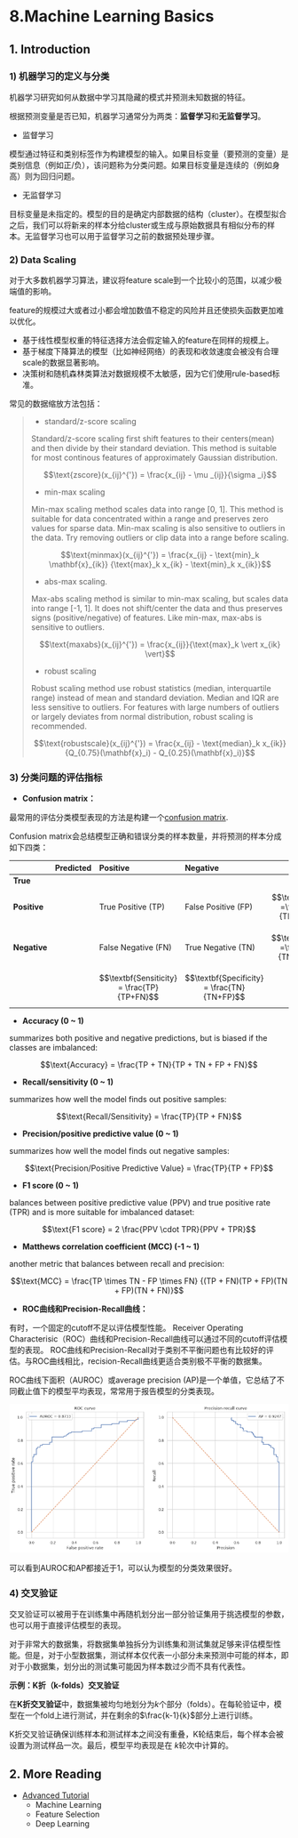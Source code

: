 # 8.Machine Learning Basics

## 1. Introduction

### 1\) 机器学习的定义与分类

机器学习研究如何从数据中学习其隐藏的模式并预测未知数据的特征。

根据预测变量是否已知，机器学习通常分为两类：**监督学习**和**无监督学习**。

* 监督学习

模型通过特征和类别标签作为构建模型的输入。如果目标变量（要预测的变量）是类别信息（例如正/负），该问题称为分类问题。如果目标变量是连续的（例如身高）则为回归问题。

* 无监督学习

目标变量是未指定的。模型的目的是确定内部数据的结构（cluster）。在模型拟合之后，我们可以将新来的样本分给cluster或生成与原始数据具有相似分布的样本。无监督学习也可以用于监督学习之前的数据预处理步骤。

### 2\) Data Scaling  

对于大多数机器学习算法，建议将feature scale到一个比较小的范围，以减少极端值的影响。

feature的规模过大或者过小都会增加数值不稳定的风险并且还使损失函数更加难以优化。

* 基于线性模型权重的特征选择方法会假定输入的feature在同样的规模上。
* 基于梯度下降算法的模型（比如神经网络）的表现和收敛速度会被没有合理scale的数据显著影响。
* 决策树和随机森林类算法对数据规模不太敏感，因为它们使用rule-based标准。

常见的数据缩放方法包括：

> * standard/z-score scaling
>
> Standard/z-score scaling first shift features to their centers\(mean\) and then divide by their standard deviation. This method is suitable for most continous features of approximately Gaussian distribution.
>
> $$\text{zscore}(x_{ij}^{'}) = \frac{x_{ij} - \mu _{ij}}{\sigma _i}$$
>
> * min-max scaling
>
> Min-max scaling method scales data into range \[0, 1\]. This method is suitable for data concentrated within a range and preserves zero values for sparse data. Min-max scaling is also sensitive to outliers in the data. Try removing outliers or clip data into a range before scaling.
>
> $$\text{minmax}(x_{ij}^{'}) = \frac{x_{ij} - \text{min}_k \mathbf{x}_{ik}} {\text{max}_k x_{ik} - \text{min}_k x_{ik}}$$
>
> * abs-max scaling.
>
> Max-abs scaling method is similar to min-max scaling, but scales data into range \[-1, 1\]. It does not shift/center the data and thus preserves signs \(positive/negative\) of features. Like min-max, max-abs is sensitive to outliers.
>
> $$\text{maxabs}(x_{ij}^{'}) = \frac{x_{ij}}{\text{max}_k \vert x_{ik} \vert}$$
>
> * robust scaling
>
> Robust scaling method use robust statistics \(median, interquartile range\) instead of mean and standard deviation. Median and IQR are less sensitive to outliers. For features with large numbers of outliers or largely deviates from normal distribution, robust scaling is recommended.
>
> $$\text{robustscale}(x_{ij}^{'}) = \frac{x_{ij} - \text{median}_k x_{ik}} {Q_{0.75}(\mathbf{x}_i) - Q_{0.25}(\mathbf{x}_i)}$$

### 3\) 分类问题的评估指标

* **Confusion matrix：**

最常用的评估分类模型表现的方法是构建一个[confusion matrix](https://en.wikipedia.org/wiki/Confusion_matrix).

Confusion matrix会总结模型正确和错误分类的样本数量，并将预测的样本分成如下四类：

|  | Predicted |Positive | Negative  |  |
| :--- | :--- | :--- | :--- | :--- |
| **True** |  |  |  |  |
| **Positive** |  | True Positive \(TP\) | False Positive \(FP\) | $$\textbf{PPV} =\frac{TP}{TP+FP}$$  |
| **Negative** |  | False Negative \(FN\) | True Negative \(TN\) | $$\textbf{NPV} =\frac{TN}{TN+FN}$$|
|  |  |$$\textbf{Sensiticity} = \frac{TP}{TP+FN}$$  | $$\textbf{Specificity} = \frac{TN}{TN+FP}$$ |  |

* **Accuracy \(0 ~ 1\)** 

summarizes both positive and negative predictions, but is biased if the classes are imbalanced:

$$\text{Accuracy} = \frac{TP + TN}{TP + TN + FP + FN}$$

* **Recall/sensitivity \(0 ~ 1\)**

summarizes how well the model finds out positive samples:

$$\text{Recall/Sensitivity} = \frac{TP}{TP + FN}$$

* **Precision/positive predictive value \(0 ~ 1\)** 

summarizes how well the model finds out negative samples:

$$\text{Precision/Positive Predictive Value} = \frac{TP}{TP + FP}$$

* **F1 score \(0 ~ 1\)** 

balances between positive predictive value \(PPV\) and true positive rate \(TPR\) and is more suitable for imbalanced dataset:

$$\text{F1 score} = 2 \frac{PPV \cdot TPR}{PPV + TPR}$$

* **Matthews correlation coefficient \(MCC\) \(-1 ~ 1\)** 

another metric that balances between recall and precision:

$$\text{MCC} = \frac{TP \times TN - FP \times FN} {(TP + FN)(TP + FP)(TN + FP)(TN + FN)}$$

* **ROC曲线和Precision-Recall曲线：**

有时，一个固定的cutoff不足以评估模型性能。 Receiver Operating Characterisic（ROC）曲线和Precision-Recall曲线可以通过不同的cutoff评估模型的表现。 ROC曲线和Precision-Recall对于类别不平衡问题也有比较好的评估。与ROC曲线相比，recision-Recall曲线更适合类别极不平衡的数据集。

ROC曲线下面积（AUROC）或average precision \(AP\)是一个单值，它总结了不同截止值下的模型平均表现，常常用于报告模型的分类表现。

![png](../../.gitbook/assets/1.simple-machine-learning-basics_64_1.png)

可以看到AUROC和AP都接近于1，可以认为模型的分类效果很好。

### 4\) 交叉验证

交叉验证可以被用于在训练集中再随机划分出一部分验证集用于挑选模型的参数，也可以用于直接评估模型的表现。

对于非常大的数据集，将数据集单独拆分为训练集和测试集就足够来评估模型性能。但是，对于小型数据集，测试样本仅代表一小部分未来预测中可能的样本，即对于小数据集，划分出的测试集可能因为样本数过少而不具有代表性。

**示例：K折（k-folds）交叉验证**

在**K折交叉验证**中，数据集被均匀地划分为$k$个部分（folds）。在每轮验证中，模型在一个fold上进行测试，并在剩余的$\frac{k-1}{k}$部分上进行训练。

K折交叉验证确保训练样本和测试样本之间没有重叠，K轮结束后，每个样本会被设置为测试样品一次。最后，模型平均表现是在 $k$轮次中计算的。



## 2. More Reading

* [Advanced Tutorial](https://lulab.gitbook.io/training/part-iii.-advanced-bioinfo-analyses/introduction-of-part-iii)
  * Machine Learning
  * Feature Selection
  * Deep Learning


